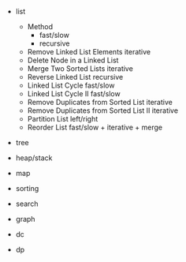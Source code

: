 * list
  * Method
    * fast/slow
    * recursive
  * Remove Linked List Elements             iterative
  * Delete Node in a Linked List
  * Merge Two Sorted Lists                  iterative
  * Reverse Linked List                     recursive
  * Linked List Cycle                       fast/slow
  * Linked List Cycle II                    fast/slow
  * Remove Duplicates from Sorted List      iterative
  * Remove Duplicates from Sorted List II   iterative
  * Partition List                          left/right
  * Reorder List                            fast/slow + iterative + merge

* tree


* heap/stack

* map

* sorting

* search

* graph

* dc

* dp